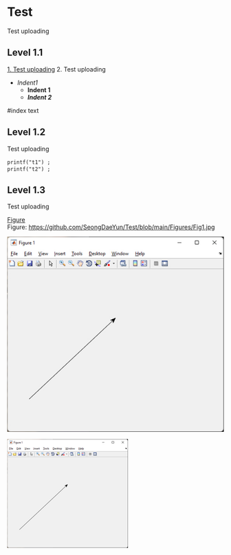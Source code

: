 # Test
Test uploading

## Level 1.1
[1. Test uploading](#index-text)
2. Test uploading
- *Indent1*
  - **Indent 1**
  - ***Indent 2***

#index text


## Level 1.2
Test uploading

```
printf("t1") ;
printf("t2") ;
```

## Level 1.3
Test uploading

[Figure](https://github.com/SeongDaeYun/Test/blob/main/Figures/Fig1.jpg) <br>
Figure: <https://github.com/SeongDaeYun/Test/blob/main/Figures/Fig1.jpg> <br>

![Figure](https://github.com/SeongDaeYun/Test/blob/main/Figures/Fig1.jpg)

<img src = "https://github.com/SeongDaeYun/Test/blob/main/Figures/Fig1.jpg" width = "281px" height = "253px" >

